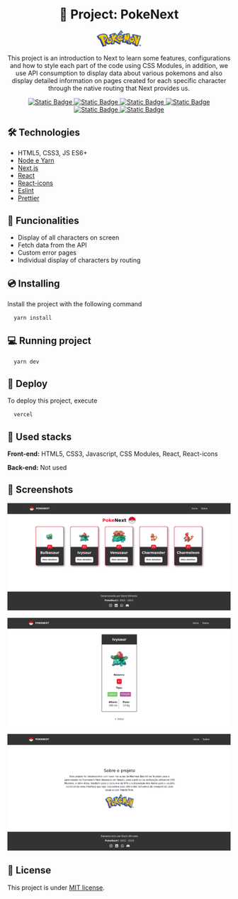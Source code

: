 <div align="center">
  <h1>🔴 Project: PokeNext</h1>
</div>

<div align="center">
  <img width="100" title="pokenext logo" src=".github/logo.png"/>
</div>

<div align="center">
  <p>
    This project is an introduction to Next to learn some features, configurations and how to style each part of the code using CSS Modules, in addition, we use API consumption to display data about various pokemons and also display detailed information on pages created for each specific character through the native routing that Next provides us.
  </p>
</div>

<div align="center">
  <a href="https://classic.yarnpkg.com/lang/en/docs/" target="_blank">
    <img alt="Static Badge" src="https://img.shields.io/badge/yarn-v1.3.4-green">
  </a>
  <a href="https://www.npmjs.com/package/next" target="_blank">
    <img alt="Static Badge" src="https://img.shields.io/badge/next-14.2.5-black">
  </a>
  <a href="https://www.npmjs.com/package/react" target="_blank">
    <img alt="Static Badge" src="https://img.shields.io/badge/react-18.3.1-blue">
  </a>
  <a href="https://www.npmjs.com/package/react-icons" target="_blank">
    <img alt="Static Badge" src="https://img.shields.io/badge/react_icons-5.2.1-e703fc.svg">
  </a>
  <a href="https://choosealicense.com/" target="_blank">
    <img alt="Static Badge" src="https://img.shields.io/badge/License-MIT-green.svg">
  </a>
  <a href="https://vercel.com/" target="_blank">
    <img alt="Static Badge" src="https://img.shields.io/badge/Vercel-black?style=flat&logo=Vercel&logoColor=white">
  </a>
</div>

## 🛠️ Technologies

- HTML5, CSS3, JS ES6+
- [Node e Yarn](https://nodejs.org/)
- [Next.js](https://nextjs.org/docs)
- [React](https://react.dev/)
- [React-icons](https://react-icons.github.io/react-icons/)
- [Eslint](https://eslint.org/)
- [Prettier](https://prettier.io/)

## 📣 Funcionalities

- Display of all characters on screen
- Fetch data from the API
- Custom error pages
- Individual display of characters by routing

## 💿 Installing

Install the project with the following command

```bash
  yarn install
```

## 💻 Running project

```bash
  yarn dev
```

## 🚀 Deploy

To deploy this project, execute

```bash
  vercel
```

## 🧰 Used stacks

**Front-end:** HTML5, CSS3, Javascript, CSS Modules, React, React-icons

**Back-end:** Not used

## 📸 Screenshots

![LayoutHome](.github/pokenext-home.png)

![LayoutDetails](.github/pokenext-details.png)

![LayoutAbout](.github/pokenext-about.png)

## 📝 License

This project is under [MIT license](LICENSE).